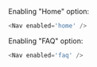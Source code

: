 Enabling "Home" option:

```js
<Nav enabled='home' />
```

Enabling "FAQ" option:
```js
<Nav enabled='faq' />
```
